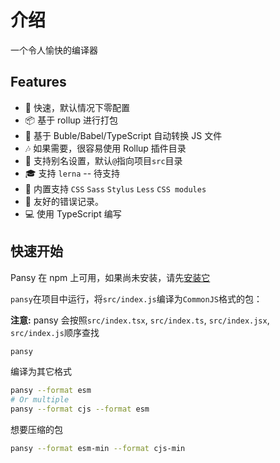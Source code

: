 # 介绍

一个令人愉快的编译器

## Features

- 🚀 快速，默认情况下零配置
- 📦 基于 rollup 进行打包
- 🚗 基于 Buble/Babel/TypeScript 自动转换 JS 文件
- 🎶 如果需要，很容易使用 Rollup 插件目录
- 🐚 支持别名设置，默认`@`指向项目`src`目录
- 🎓 支持 `lerna` -- 待支持
- 💅 内置支持 `CSS` `Sass` `Stylus` `Less` `CSS modules`
- 🚨 友好的错误记录。
- 💻 使用 TypeScript 编写

## 快速开始

Pansy 在 npm 上可用，如果尚未安装，请先[安装它](./installation.md)

`pansy`在项目中运行，将`src/index.js`编译为`CommonJS`格式的包：

**注意:** pansy 会按照`src/index.tsx`, `src/index.ts`, `src/index.jsx`, `src/index.js`顺序查找

```bash
pansy
```

编译为其它格式

```bash
pansy --format esm
# Or multiple
pansy --format cjs --format esm
```

想要压缩的包

```bash
pansy --format esm-min --format cjs-min
```
